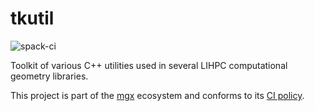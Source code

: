 # tkutil

![spack-ci](https://github.com/LIHPC-Computational-Geometry/tkutil/actions/workflows/spack-ci.yml/badge.svg)

Toolkit of various C++ utilities used in several LIHPC computational geometry libraries.

This project is part of the [mgx](https://github.com/LIHPC-Computational-Geometry/mgx) ecosystem and conforms to its [CI policy](https://github.com/LIHPC-Computational-Geometry/spack_recipes#ci-and-versioning-policy-of-mgx-ecosystem-projects).
